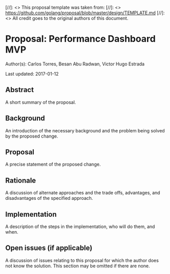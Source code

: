 [//]: <> This proposal template was taken from:
[//]: <> https://github.com/golang/proposal/blob/master/design/TEMPLATE.md
[//]: <> All credit goes to the original authors of this document.

# Proposal: Performance Dashboard MVP

Author(s): Carlos Torres, Besan Abu Radwan, Victor Hugo Estrada

Last updated: 2017-01-12

## Abstract

A short summary of the proposal.

## Background

An introduction of the necessary background and the problem being solved by
the proposed change.

## Proposal

A precise statement of the proposed change.

## Rationale

A discussion of alternate approaches and the trade offs, advantages, and
disadvantages of the specified approach.

## Implementation

A description of the steps in the implementation, who will do them, and when.

## Open issues (if applicable)

A discussion of issues relating to this proposal for which the author does not
know the solution. This section may be omitted if there are none.
